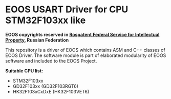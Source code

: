 # EOOS USART Driver for CPU STM32F103xx like

**EOOS copyrights reserved in [Rospatent Federal Service for Intellectual Property](https://www1.fips.ru/registers-doc-view/fips_servlet?DB=EVM&DocNumber=2017664105&TypeFile=html), Russian Federation**

This repository is a driver of EOOS which contains ASM and C++ classes of EOOS Driver. 
The software module is part of elaborated modularity of EOOS software and included to the EOOS Project.

**Suitable CPU list:**

- STM32F103xx
- GD32F103xx (GD32F103RGT6)
- HK32F103xCxDxE (HK32F103VET6)
